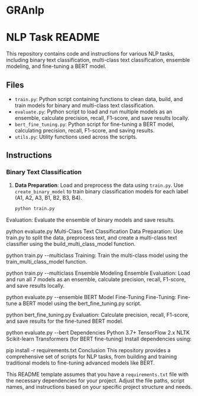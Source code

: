 # GRAnlp


# NLP Task README

This repository contains code and instructions for various NLP tasks, including binary text classification, multi-class text classification, ensemble modeling, and fine-tuning a BERT model.

## Files

- `train.py`: Python script containing functions to clean data, build, and train models for binary and multi-class text classification.
- `evaluate.py`: Python script to load and run multiple models as an ensemble, calculate precision, recall, F1-score, and save results locally.
- `bert_fine_tuning.py`: Python script for fine-tuning a BERT model, calculating precision, recall, F1-score, and saving results.
- `utils.py`: Utility functions used across the scripts.

## Instructions

### Binary Text Classification

1. **Data Preparation**: Load and preprocess the data using `train.py`. Use `create_binary_model` to train binary classification models for each label (A1, A2, A3, B1, B2, B3, B4).

   ```bash
   python train.py
Evaluation: Evaluate the ensemble of binary models and save results.


python evaluate.py
Multi-Class Text Classification
Data Preparation: Use train.py to split the data, preprocess text, and create a multi-class text classifier using the build_multi_class_model function.

python train.py --multiclass
Training: Train the multi-class model using the train_multi_class_model function.


python train.py --multiclass
Ensemble Modeling
Ensemble Evaluation: Load and run all 7 models as an ensemble, calculate precision, recall, F1-score, and save results locally.

python evaluate.py --ensemble
BERT Model Fine-Tuning
Fine-Tuning: Fine-tune a BERT model using the bert_fine_tuning.py script.

python bert_fine_tuning.py
Evaluation: Calculate precision, recall, F1-score, and save results for the fine-tuned BERT model.

python evaluate.py --bert
Dependencies
Python 3.7+
TensorFlow 2.x
NLTK
Scikit-learn
Transformers (for BERT fine-tuning)
Install dependencies using:


pip install -r requirements.txt
Conclusion
This repository provides a comprehensive set of scripts for NLP tasks, from building and training traditional models to fine-tuning advanced models like BERT.



This README template assumes that you have a `requirements.txt` file with the necessary dependencies for your project. Adjust the file paths, script names, and instructions based on your specific project structure and needs.
